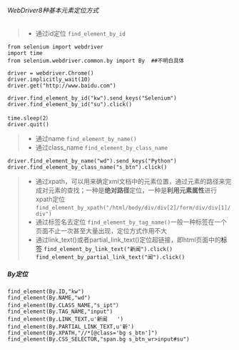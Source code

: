###### WebDriver8种基本元素定位方式
> * 通过id定位 `find_element_by_id`
```
from selenium import webdriver
import time
from selenium.webdriver.common.by import By  ##不明白具体

driver = webdriver.Chrome()
driver.implicitly_wait(10)
driver.get("http://www.baidu.com")

driver.find_element_by_id("kw").send_keys("Selenium")
driver.find_element_by_id("su").click()

time.sleep(2）
driver.quit()
```
> * 通过name `find_element_by_name()`
> * 通过class_name `find_element_by_class_name`
```
driver.find_element_by_name("wd").send_keys("Python")
driver.find_element_by_class_name("s_btn").click()
```
> * 通过xpath，可以用来确定xml文档中的元素位置，通过元素的路径来完成对元素的查找；一种是**绝对路径**定位，一种是**利用元素属性**进行xpath定位 `find_element_by_xpath("/html/body/div/div[2]/form/div/div[1]/div")`
> * 通过标签名去定位 `find_element_by_tag_name()`一般一种标签在一个页面不止一次甚至大量出现，定位方式作用不大
> * 通过link_text()或者partial_link_text()定位超链接，即html页面中的<a>标签 `find_element_by_link_text("新闻").click()` `find_element_by_partial_link_text("闻").click()`
##### By定位
```
find_element(By.ID,"kw")
find_element(By.NAME,"wd")
find_element(By.CLASS_NAME,"s_ipt"）
find_element(By.TAG_NAME,"input")
find_element(By.LINK_TEXT,u'新闻   ')
find_element(By.PARTIAL_LINK_TEXT,u'新')
find_element(By.XPATH,"//*[@class='bg s_btn']")
find_element(By.CSS_SELECTOR,"span.bg s_btn_wr>input#su")
```